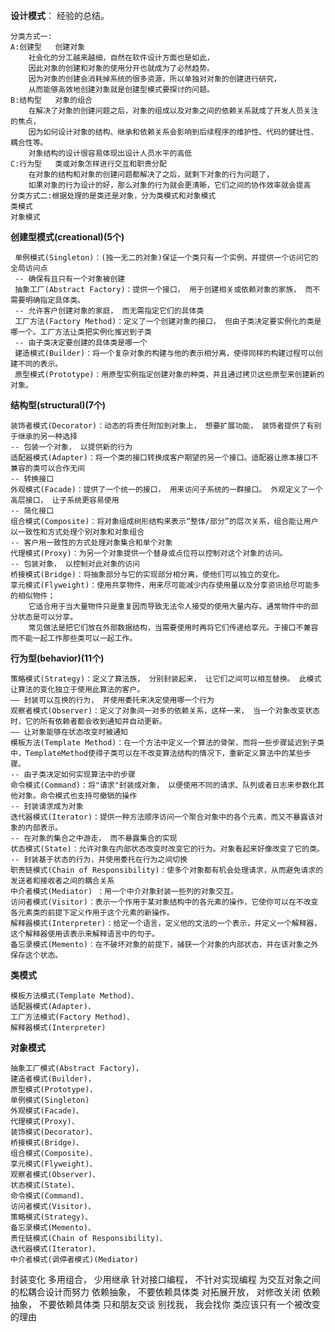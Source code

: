 **设计模式**： 经验的总结。

    分类方式一:
    A:创建型   创建对象
        社会化的分工越来越细，自然在软件设计方面也是如此，
        因此对象的创建和对象的使用分开也就成为了必然趋势。
        因为对象的创建会消耗掉系统的很多资源，所以单独对对象的创建进行研究，
        从而能够高效地创建对象就是创建型模式要探讨的问题。
    B:结构型   对象的组合
        在解决了对象的创建问题之后，对象的组成以及对象之间的依赖关系就成了开发人员关注的焦点，
        因为如何设计对象的结构、继承和依赖关系会影响到后续程序的维护性、代码的健壮性、耦合性等。
        对象结构的设计很容易体现出设计人员水平的高低
    C:行为型   类或对象怎样进行交互和职责分配
        在对象的结构和对象的创建问题都解决了之后，就剩下对象的行为问题了，
        如果对象的行为设计的好，那么对象的行为就会更清晰，它们之间的协作效率就会提高
    分类方式二:根据处理的是类还是对象，分为类模式和对象模式
    类模式
    对象模式
        
**创建型模式(creational)(5个)**

     单例模式(Singleton)：(独一无二的对象)保证一个类只有一个实例，并提供一个访问它的全局访问点
     -- 确保有且只有一个对象被创建
     抽象工厂(Abstract Factory)：提供一个接口， 用于创建相关或依赖对象的家族， 而不需要明确指定具体类。
     -- 允许客户创建对象的家庭， 而无需指定它们的具体类
     工厂方法(Factory Method)：定义了一个创建对象的接口， 但由子类决定要实例化的类是哪一个。工厂方法让类把实例化推迟到子类
     -- 由子类决定要创建的具体类是哪一个
     建造模式(Builder)：将一个复杂对象的构建与他的表示相分离，使得同样的构建过程可以创建不同的表示。
     原型模式(Prototype)：用原型实例指定创建对象的种类，并且通过拷贝这些原型来创建新的对象。

**结构型(structural)(7个)**

    装饰者模式(Decorator)：动态的将责任附加到对象上， 想要扩展功能， 装饰者提供了有别于继承的另一种选择
    -- 包装一个对象， 以提供新的行为
    适配器模式(Adapter)：将一个类的接口转换成客户期望的另一个接口。适配器让原本接口不兼容的类可以合作无间
    -- 转换接口
    外观模式(Facade)：提供了一个统一的接口， 用来访问子系统的一群接口。 外观定义了一个高层接口， 让子系统更容易使用
    -- 简化接口
    组合模式(Composite)：将对象组成树形结构来表示“整体/部分”的层次关系，组合能让用户以一致性和方式处理个别对象和对象组合
    -- 客户用一致性的方式处理对象集合和单个对象
    代理模式(Proxy)：为另一个对象提供一个替身或点位符以控制对这个对象的访问。
    -- 包装对象， 以控制对此对象的访问
    桥接模式(Bridge)：将抽象部分与它的实现部分相分离，使他们可以独立的变化。
    享元模式(Flyweight)：使用共享物件，用来尽可能减少内存使用量以及分享资讯给尽可能多的相似物件；
        它适合用于当大量物件只是重复因而导致无法令人接受的使用大量内存。通常物件中的部分状态是可以分享。
        常见做法是把它们放在外部数据结构，当需要使用时再将它们传递给享元。于接口不兼容而不能一起工作那些类可以一起工作。

**行为型(behavior)(11个)**

    策略模式(Strategy)：定义了算法族， 分别封装起来， 让它们之间可以相互替换。 此模式让算法的变化独立于使用此算法的客户。
    —— 封装可以互换的行为， 并使用委托来决定使用哪一个行为
    观察者模式(Observer)：定义了对象间一对多的依赖关系，这样一来， 当一个对象改变状态时，它的所有依赖者都会收到通知并自动更新。
    —— 让对象能够在状态改变时被通知
    模板方法(Template Method)：在一个方法中定义一个算法的骨架，而将一些步骤延迟到子类中，TemplateMethod使得子类可以在不改变算法结构的情况下，重新定义算法中的某些步骤。
    -- 由子类决定如何实现算法中的步骤
    命令模式(Command)：将"请求"封装成对象， 以便使用不同的请求、队列或者日志来参数化其他对象。命令模式也支持可撤销的操作
    -- 封装请求成为对象
    迭代器模式(Iterator)：提供一种方法顺序访问一个聚合对象中的各个元素，而又不暴露该对象的内部表示。
    -- 在对象的集合之中游走， 而不暴露集合的实现
    状态模式(State)：允许对象在内部状态改变时改变它的行为。对象看起来好像改变了它的类。
    -- 封装基于状态的行为，并使用委托在行为之间切换
    职责链模式(Chain of Responsibility)：使多个对象都有机会处理请求，从而避免请求的发送者和接收者之间的耦合关系
    中介者模式(Mediator) ：用一个中介对象封装一些列的对象交互。
    访问者模式(Visitor)：表示一个作用于某对象结构中的各元素的操作，它使你可以在不改变各元素类的前提下定义作用于这个元素的新操作。
    解释器模式(Interpreter)：给定一个语言，定义他的文法的一个表示，并定义一个解释器，这个解释器使用该表示来解释语言中的句子。
    备忘录模式(Memento)：在不破坏对象的前提下，捕获一个对象的内部状态，并在该对象之外保存这个状态。
 
**类模式**

    模板方法模式(Template Method)、
    适配器模式(Adapter)、
    工厂方法模式(Factory Method)、
    解释器模式(Interpreter)
**对象模式**

    抽象工厂模式(Abstract Factory)，
    建造者模式(Builder)，
    原型模式(Prototype)，
    单例模式(Singleton) 
    外观模式(Facade)、
    代理模式(Proxy)、
    装饰模式(Decorator)、
    桥接模式(Bridge)、
    组合模式(Composite)、
    享元模式(Flyweight)、
    观察者模式(Observer)、 
    状态模式(State)、
    命令模式(Command)、
    访问者模式(Visitor)、
    策略模式(Strategy)、
    备忘录模式(Memento)、
    责任链模式(Chain of Responsibility)、
    迭代器模式(Iterator)、
    中介者模式(调停者模式)(Mediator)
     
     
     
     
封装变化
多用组合， 少用继承
针对接口编程， 不针对实现编程
为交互对象之间的松耦合设计而努力
依赖抽象， 不要依赖具体类
对拓展开放， 对修改关闭
依赖抽象， 不要依赖具体类
只和朋友交谈
别找我， 我会找你
类应该只有一个被改变的理由